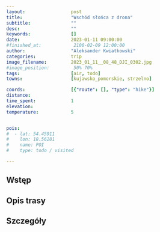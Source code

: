 ```yaml
---
layout:                 post
title:                  "Wschód słońca z drona"
subtitle:               ""
desc:                   ""
keywords:               []
date:                   2023-01-11 09:00:00
#finished_at:            2100-02-09 12:00:00
author:                 "Aleksander Kwiatkowski"
categories:             trip
image_filename:         2023_01_11__08_48_DJI_0302.jpg
#image_position:         50% 70%
tags:                   [air, todo]
towns:                  [kujawsko_pomorskie, strzelno]

coords:                 [{"route": [], "type": "hike"}]
distance:               
time_spent:             1
elevation:              
temperature:            5


pois:
#  - lat: 54.45911
#    lon: 18.56281
#    name: POI
#    type: todo / visited

---
```



## Wstęp

## Opis trasy

## Szczegóły
